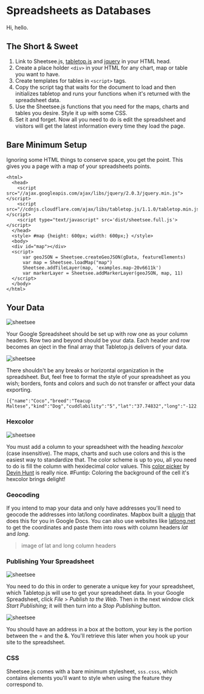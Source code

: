 # Spreadsheets as Databases

Hi, hello.

## The Short & Sweet

1. Link to Sheetsee.js, [tabletop.js](https://github.com/jsoma/tabletop/) and [jquery](http://www.jquery.org) in your HTML head.
2. Create a place holder `<div>` in your HTML for any chart, map or table you want to have.
3. Create templates for tables in `<script>` tags.
4. Copy the script tag that waits for the document to load and then initializes tabletop and runs your functions when it's returned with the spreadsheet data.
6. Use the Sheetsee.js functions that you need for the maps, charts and tables you desire. Style it up with some CSS.
5. Set it and forget. Now all you need to do is edit the spreadsheet and visitors will get the latest information every time they load the page.

## Bare Minimum Setup

Ignoring some HTML things to conserve space, you get the point. This gives you a page with a map of your spreadsheets points.

    <html>
      <head>
        <script src="//ajax.googleapis.com/ajax/libs/jquery/2.0.3/jquery.min.js"></script>
        <script src="//cdnjs.cloudflare.com/ajax/libs/tabletop.js/1.1.0/tabletop.min.js"></script>
        <script type="text/javascript" src='dist/sheetsee.full.js'></script>
      </head>
      <style> #map {height: 600px; width: 600px;} </style>
      <body>
      <div id="map"></div>
      <script>
          var geoJSON = Sheetsee.createGeoJSON(gData, featureElements)
          var map = Sheetsee.loadMap("map")
          Sheetsee.addTileLayer(map, 'examples.map-20v6611k')
          var markerLayer = Sheetsee.addMarkerLayer(geoJSON, map, 11)
      </script>
      </body>
    </html>


## Your Data

![sheetsee](https://raw.github.com/jllord/sheetsee-cache/master/img/spreadsheettodata.png)

Your Google Spreadsheet should be set up with row one as your column headers. Row two and beyond should be your data.  Each header and row becomes an oject in the final array that Tabletop.js delivers of your data.

![sheetsee](https://raw.github.com/jllord/sheetsee-cache/master/img/nonos.png)

There shouldn't be any breaks or horizontal organization in the spreadsheet. But, feel free to format the style of your spreadsheet as you wish; borders, fonts and colors and such do not transfer or affect your data exporting.

    [{"name":"Coco","breed":"Teacup Maltese","kind":"Dog","cuddlability":"5","lat":"37.74832","long":"-122.402158","picurl":"http://distilleryimage8.s3.amazonaws.com/98580826813011e2bbe622000a9f1270_7.jpg","hexcolor":"#ECECEC","rowNumber":1}...]

### Hexcolor

![sheetsee](https://raw.github.com/jllord/sheetsee-cache/master/img/hexcolors.png)

You must add a column to your spreadsheet with the heading _hexcolor_ (case insensitive). The maps, charts and such use colors and this is the easiest way to standardize that. The color scheme is up to you, all you need to do is fill the column with hexidecimal color values. This [color picker](http://color.hailpixel.com/) by [Devin Hunt](https://twitter.com/hailpixel) is really nice. #Funtip: Coloring the background of the cell it's hexcolor brings delight! 

### Geocoding

If you intend to map your data and only have addresses you'll need to geocode the addresses into lat/long coordinates. Mapbox built a [plugin](http://mapbox.com/tilemill/docs/guides/google-docs/#geocoding)
 that does this for you in Google Docs. You can also use websites like [latlong.net](http://www.latlong.net/) to get the coordinates and paste them into rows with column headers _lat_ and _long_.

> image of lat and long column headers

### Publishing Your Spreadsheet

![sheetsee](https://raw.github.com/jllord/sheetsee-cache/master/img/publish.png)

You need to do this in order to generate a unique key for your spreadsheet, which Tabletop.js will use to get your spreadsheet data. In your Google Spreadsheet, click _File_ > _Publish to the Web_. Then in the next window click _Start Publishing_; it will then turn into a _Stop Publishing_ button.

![sheetsee](https://raw.github.com/jllord/sheetsee-cache/master/img/key.png)

You should have an address in a box at the bottom, your key is the portion between the = and the &. You'll retrieve this later when you hook up your site to the spreadsheet.

### CSS

Sheetsee.js comes with a bare minimum stylesheet, `sss.csss`, which contains elements you'll want to style when using the feature they correspond to.
